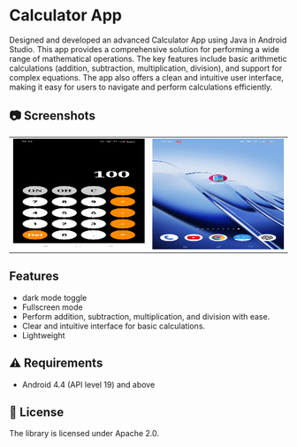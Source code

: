 
# Calculator App

Designed and developed an advanced Calculator App using Java in Android Studio. This app provides a comprehensive solution for performing a wide range of mathematical operations. The key features include basic arithmetic calculations (addition, subtraction, multiplication, division), and support for complex equations. The app also offers a clean and intuitive user interface, making it easy for users to navigate and perform calculations efficiently.


## 📷 Screenshots

<table>
  <tr>
    <td><img src="screenshots/cal.jpg" width="300" height="200"></td>
    <td><img src="screenshots/calculator.gif" width="300" height="200" alt="Image 2"></td>
  </tr>
</table>




## Features

- dark mode toggle
- Fullscreen mode
- Perform addition, subtraction, multiplication, and division with ease.
- Clear and intuitive interface for basic calculations.
- Lightweight

## ⚠️ Requirements

- Android 4.4 (API level 19) and above

## 📜 License

The library is licensed under Apache 2.0.

